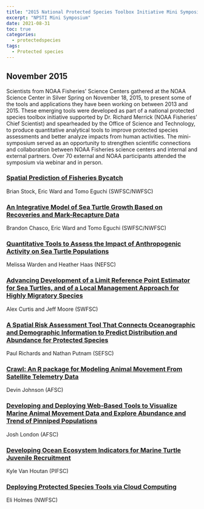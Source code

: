 ```yaml
---
title: "2015 National Protected Species Toolbox Initiative Mini Symposium"
excerpt: "NPSTI Mini Symposium"
date: 2021-08-31
toc: true
categories:
  - protectedspecies
tags:
  - Protected species
---
```


## November 2015

Scientists from NOAA Fisheries' Science Centers gathered at the NOAA Science Center in Silver Spring on November 18, 2015, to present some of the tools and applications they have been working on between 2013 and 2015. These emerging tools were developed as part of a national protected species toolbox initiative supported by Dr. Richard Merrick (NOAA Fisheries’ Chief Scientist) and spearheaded by the Office of Science and Technology, to produce quantitative analytical tools to improve protected species assessments and better analyze impacts from human activities. The mini-symposium served as an opportunity to strengthen scientific connections and collaboration between NOAA Fisheries science centers and internal and external partners. Over 70 external and NOAA participants attended the symposium via webinar and in person.

### [Spatial Prediction of Fisheries Bycatch](https://media.fisheries.noaa.gov/dam-migration/pstsymposium_brianstock_nov2015a.pdf)

Brian Stock, Eric Ward and Tomo Eguchi (SWFSC/NWFSC)

### [An Integrative Model of Sea Turtle Growth Based on Recoveries and Mark-Recapture Data](https://media.fisheries.noaa.gov/dam-migration/pstsymposium_brandon_nov2015.pdf)

Brandon Chasco, Eric Ward and Tomo Eguchi (SWFSC/NWFSC)

### [Quantitative Tools to Assess the Impact of Anthropogenic Activity on Sea Turtle Populations](https://media.fisheries.noaa.gov/dam-migration/pstsymposium_melissawarden_nov2015.pdf)

Melissa Warden and Heather Haas (NEFSC)

### [Advancing Development of a Limit Reference Point Estimator for Sea Turtles, and of a Local Management Approach for Highly Migratory Species](https://media.fisheries.noaa.gov/dam-migration/pstsymposium_alexcurtis_nov2015_a.pdf)

Alex Curtis and Jeff Moore (SWFSC)

### [A Spatial Risk Assessment Tool That Connects Oceanographic and Demographic Information to Predict Distribution and Abundance for Protected Species](https://media.fisheries.noaa.gov/dam-migration/pstsymposium_nathanputman_nov2015.pdf)

Paul Richards and Nathan Putnam (SEFSC)

### [Crawl: An R package for Modeling Animal Movement From Satellite Telemetry Data](https://media.fisheries.noaa.gov/dam-migration/pstsymposium_devinjohnson_nov2015.pdf)

Devin Johnson (AFSC)

### [Developing and Deploying Web-Based Tools to Visualize Marine Animal Movement Data and Explore Abundance and Trend of Pinniped Populations](https://media.fisheries.noaa.gov/dam-migration/pstsymposium_joshlondon_nov2015.pdf)

Josh London (AFSC)

### [Developing Ocean Ecosystem Indicators for Marine Turtle Juvenile Recruitment](https://media.fisheries.noaa.gov/dam-migration/pstsymposium_kylevanhoutan_nov2015.pdf)

Kyle Van Houtan (PIFSC)

### [Deploying Protected Species Tools via Cloud Computing](https://media.fisheries.noaa.gov/dam-migration/pstsymposium_eliholmes_nov2015.pdf)

Eli Holmes (NWFSC)
